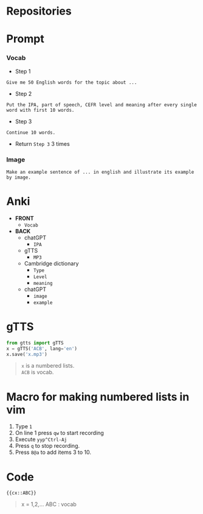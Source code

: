 # Repositories
# Prompt
### Vocab
- Step 1
```
Give me 50 English words for the topic about ...
```
- Step 2
```
Put the IPA, part of speech, CEFR level and meaning after every single word with first 10 words.
```
- Step 3
```
Continue 10 words.
```
- Return ``Step 3`` 3 times
### Image
```
Make an example sentence of ... in english and illustrate its example by image.
```
# Anki 
- **FRONT**
  - ``Vocab``
- **BACK**
  - chatGPT 
    - ``IPA``
  - gTTS
    - ``MP3``
  - Cambridge dictionary
    - ``Type``
    - ``Level``
    - ``meaning``
  - chatGPT
    - ``image``
    - ``example``
# gTTS
```python
from gtts import gTTS
x = gTTS('ACB', lang='en')
x.save('x.mp3')
```
> ``x`` is a numbered lists. <br/>
> ``ACB`` is vocab.
# Macro for making numbered lists in vim
1. Type ``1``
1. On line 1 press ``qw`` to start recording
1. Execute ``yyp^Ctrl-Aj``
1. Press ``q`` to stop recording.
1. Press ``8@a`` to add items 3 to 10.
# Code
```
{{cx::ABC}}
```
> x = 1,2,...
> ABC : vocab